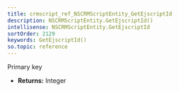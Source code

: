 ```yaml
---
title: crmscript_ref_NSCRMScriptEntity_GetEjscriptId
description: NSCRMScriptEntity.GetEjscriptId()
intellisense: NSCRMScriptEntity.GetEjscriptId
sortOrder: 2129
keywords: GetEjscriptId()
so.topic: reference
---
```



Primary key



* **Returns:** Integer


